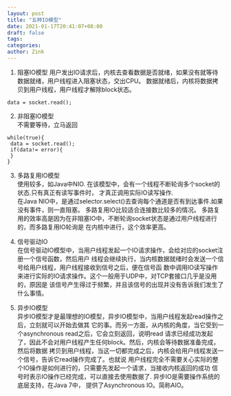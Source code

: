 ```yaml
---
layout: post
title: "五种IO模型"
date: 2021-01-17T20:41:07+08:00
draft: false
tags: 
categories:
author: Zink
---
```


1. 阻塞IO模型
用户发出IO请求后，内核去查看数据是否就绪，如果没有就等待数据就绪，用户线程进入阻塞状态，交出CPU。
数据就绪后，内核将数据拷贝到用户线程，用户线程才解除block状态。
```
data = socket.read();
```
2. 非阻塞IO模型  
不需要等待，立马返回
```
while(true){
 data = socket.read();
 if(data!= error){
 }
}
```
3. 多路复用IO模型  
使用较多，如Java中NIO. 在该模型中，会有一个线程不断轮询多个socket的状态.只有真正有读写事件时，
   才真正调用实际IO读写操作.  
在Java NIO中，是通过selector.select()去查询每个通道是否有到达事件.如果没有事件，则一直阻塞。
   多路复用IO比较适合连接数比较多的情况。
   多路复用的效率高是因为在非阻塞IO中，不断轮询socket状态是通过用户线程进行的，而多路复用IO轮询是
   在内核中进行，这个效率更高。

4. 信号驱动IO   
   在信号驱动IO模型中，当用户线程发起一个IO请求操作，会给对应的socket注册一个信号函数，然后用户
   线程会继续执行，当内核数据就绪时会发送一个信号给用户线程，用户线程接收到信号之后，便在信号函
   数中调用IO读写操作来进行实际的IO请求操作。这个一般用于UDP中，对TCP套接口几乎是没用的，原因是
   该信号产生得过于频繁，并且该信号的出现并没有告诉我们发生了什么事情。
5. 异步IO模型  
   异步IO模型才是最理想的IO模型，异步IO模型中，当用户线程发起read操作之后，立刻就可以开始去做其
   它的事。而另一方面，从内核的角度，当它受到一个asynchronous read之后，它会立刻返回，说明read
   请求已经成功发起了，因此不会对用户线程产生任何block。然后，内核会等待数据准备完成，然后将数据
   拷贝到用户线程，当这一切都完成之后，内核会给用户线程发送一个信号，告诉它read操作完成了。也就说
   用户线程完全不需要关心实际的整个IO操作是如何进行的，只需要先发起一个请求，当接收内核返回的成功
   信号时表示IO操作已经完成，可以直接去使用数据了. 异步IO是需要操作系统的底层支持，在Java 7中，
   提供了Asynchronous IO。简称AIO。
   

   

   

